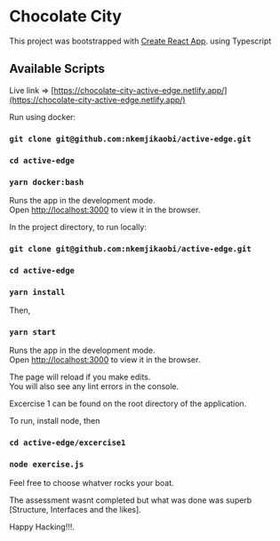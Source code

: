 # Chocolate City

This project was bootstrapped with [Create React App](https://github.com/facebook/create-react-app). using Typescript

## Available Scripts

Live link => [https://chocolate-city-active-edge.netlify.app/](https://chocolate-city-active-edge.netlify.app/)

Run using docker:

### `git clone git@github.com:nkemjikaobi/active-edge.git`
### `cd active-edge`
### `yarn docker:bash`

Runs the app in the development mode.\
Open [http://localhost:3000](http://localhost:3000) to view it in the browser.

In the project directory, to run locally:

### `git clone git@github.com:nkemjikaobi/active-edge.git`
### `cd active-edge`
### `yarn install`
Then, 
### `yarn start`

Runs the app in the development mode.\
Open [http://localhost:3000](http://localhost:3000) to view it in the browser.


The page will reload if you make edits.\
You will also see any lint errors in the console.

Excercise 1 can be found on the root directory of the application.

To run, install node, then

### `cd active-edge/excercise1`
### `node exercise.js`

Feel free to choose whatver rocks your boat.

The assessment wasnt completed but what was done was superb [Structure, Interfaces and the likes].

Happy Hacking!!!.

